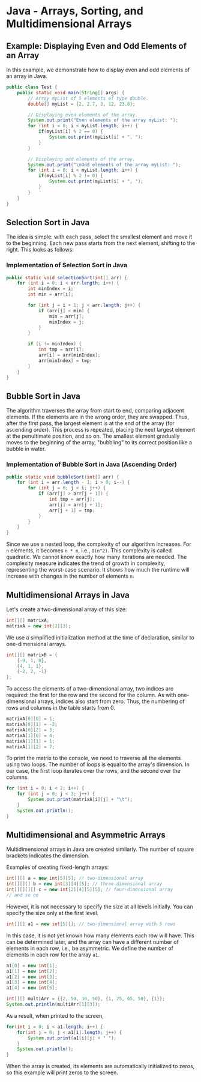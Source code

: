 # Java - Arrays, Sorting, and Multidimensional Arrays

## Example: Displaying Even and Odd Elements of an Array

In this example, we demonstrate how to display even and odd elements of an array in Java.

```java
public class Test {
    public static void main(String[] args) {
        // Array myList of 5 elements of type double.
        double[] myList = {2, 2.7, 3, 12, 23.8};

        // Displaying even elements of the array.
        System.out.print("Even elements of the array myList: ");
        for (int i = 0; i < myList.length; i++) {
            if(myList[i] % 2 == 0) {
                System.out.print(myList[i] + ", ");
            }
        }

        // Displaying odd elements of the array.
        System.out.print("\nOdd elements of the array myList: ");
        for (int i = 0; i < myList.length; i++) {
            if(myList[i] % 2 != 0) {
                System.out.print(myList[i] + ", ");
            }
        }
    }
}
```

## Selection Sort in Java

The idea is simple: with each pass, select the smallest element and move it to the beginning. Each new pass starts from the next element, shifting to the right. This looks as follows:

### Implementation of Selection Sort in Java

```java
public static void selectionSort(int[] arr) {
    for (int i = 0; i < arr.length; i++) {
        int minIndex = i;
        int min = arr[i];

        for (int j = i + 1; j < arr.length; j++) {
            if (arr[j] < min) {
                min = arr[j];
                minIndex = j;
            }
        }

        if (i != minIndex) {
            int tmp = arr[i];
            arr[i] = arr[minIndex];
            arr[minIndex] = tmp;
        }
    }
}
```

## Bubble Sort in Java

The algorithm traverses the array from start to end, comparing adjacent elements. If the elements are in the wrong order, they are swapped. Thus, after the first pass, the largest element is at the end of the array (for ascending order). This process is repeated, placing the next largest element at the penultimate position, and so on. The smallest element gradually moves to the beginning of the array, "bubbling" to its correct position like a bubble in water.

### Implementation of Bubble Sort in Java (Ascending Order)

```java
public static void bubbleSort(int[] arr) {
    for (int i = arr.length - 1; i > 0; i--) {
        for (int j = 0; j < i; j++) {
            if (arr[j] > arr[j + 1]) {
                int tmp = arr[j];
                arr[j] = arr[j + 1];
                arr[j + 1] = tmp;
            }
        }
    }
}
```

Since we use a nested loop, the complexity of our algorithm increases. For `n` elements, it becomes `n * n`, i.e., `O(n^2)`. This complexity is called quadratic. We cannot know exactly how many iterations are needed. The complexity measure indicates the trend of growth in complexity, representing the worst-case scenario. It shows how much the runtime will increase with changes in the number of elements `n`.

## Multidimensional Arrays in Java

Let's create a two-dimensional array of this size:

```java
int[][] matrixA;
matrixA = new int[2][3];
```

We use a simplified initialization method at the time of declaration, similar to one-dimensional arrays.

```java
int[][] matrixB = {
    {-9, 1, 0},
    {4, 1, 1},
    {-2, 2, -1}
};
```

To access the elements of a two-dimensional array, two indices are required: the first for the row and the second for the column. As with one-dimensional arrays, indices also start from zero. Thus, the numbering of rows and columns in the table starts from 0.

```java
matrixA[0][0] = 1;
matrixA[0][1] = -2;
matrixA[0][2] = 3;
matrixA[1][0] = 4;
matrixA[1][1] = 1;
matrixA[1][2] = 7;
```

To print the matrix to the console, we need to traverse all the elements using two loops. The number of loops is equal to the array's dimension. In our case, the first loop iterates over the rows, and the second over the columns.

```java
for (int i = 0; i < 2; i++) {
    for (int j = 0; j < 3; j++) {
        System.out.print(matrixA[i][j] + "\t");
    }
    System.out.println();
}
```

## Multidimensional and Asymmetric Arrays

Multidimensional arrays in Java are created similarly. The number of square brackets indicates the dimension.

Examples of creating fixed-length arrays:

```java
int[][] a = new int[5][5]; // two-dimensional array
int[][][] b = new int[3][4][5]; // three-dimensional array
int[][][][] c = new int[2][4][5][5]; // four-dimensional array
// and so on
```

However, it is not necessary to specify the size at all levels initially. You can specify the size only at the first level.

```java
int[][] a1 = new int[5][]; // two-dimensional array with 5 rows
```

In this case, it is not yet known how many elements each row will have. This can be determined later, and the array can have a different number of elements in each row, i.e., be asymmetric. We define the number of elements in each row for the array `a1`.

```java
a1[0] = new int[1];
a1[1] = new int[2];
a1[2] = new int[3];
a1[3] = new int[4];
a1[4] = new int[5];
```

```java
int[][] multiArr = {{2, 50, 30, 50}, {1, 25, 65, 50}, {1}};
System.out.println(multiArr[1][3]);
```

As a result, when printed to the screen,

```java
for(int i = 0; i < a1.length; i++) {
    for(int j = 0; j < a1[i].length; j++) {			
        System.out.print(a1[i][j] + " ");
    }
    System.out.println();
}
```

When the array is created, its elements are automatically initialized to zeros, so this example will print zeros to the screen.